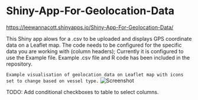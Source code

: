 # Shiny-App-For-Geolocation-Data

https://leewannacott.shinyapps.io/Shiny-App-For-Geolocation-Data/

This Shiny app alows for a .csv to be uploaded and displays GPS coordinate data on a Leaflet map. The code needs to be configured for the specific data you are working with (column headers); Currently it is configured to use the Example file. Example .csv file and R code has been included in the repository. 

```Example visualisation of geolocation data on Leaflet map with icons set to change based on vessel type.```
![Screenshot](https://github.com/LeeWannacott/Shiny-App-For-Geolocation-Data/blob/master/Geolocation%20data%20displayed%20in%20leaflet%20map%20image..png)

TODO: 
Add conditional checkboxes to table to select columns.
